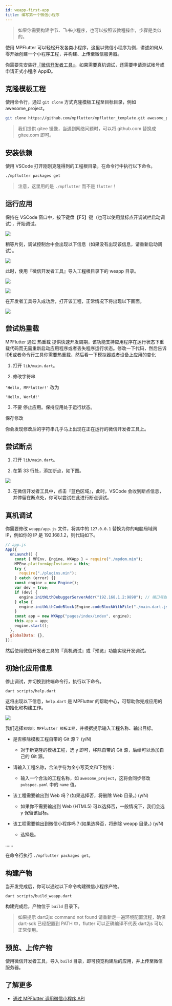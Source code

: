 ```yaml
---
id: weapp-first-app
title: 编写第一个微信小程序
---
```


> 如果你需要构建字节、飞书小程序，也可以按照该教程操作，步骤是类似的。

使用 MPFlutter 可以轻松开发各类小程序，这里以微信小程序为例，讲述如何从零开始创建一个小程序工程，并构建、上传至微信服务器。

你需要先安装好[『微信开发者工具』](https://developers.weixin.qq.com/miniprogram/dev/devtools/download.html)，如果需要真机调试，还需要申请测试帐号或申请正式小程序 AppID。

## 克隆模板工程

使用命令行，通过 `git clone` 方式克隆模板工程至目标目录，例如 awesome_project。

```sh
git clone https://github.com/mpflutter/mpflutter_template.git awesome_project
```

> 我们提供 gitee 镜像，当遇到网络问题时，可以将 github.com 替换成 gitee.com 即可。

## 安装依赖

使用 VSCode 打开刚刚克隆得到的工程根目录，在命令行中执行以下命令。

```sh
./mpflutter packages get
```

> 注意，这里用的是 `./mpflutter` 而不是 `flutter`！

## 运行应用

保持在 VSCode 窗口中，按下键盘【F5】键（也可以使用鼠标点开调试栏启动调试），开始调试。

![](assets/ide-debug-guide-0.png)

稍等片刻，调试控制台中会出现以下信息（如果没有出现该信息，请重新启动调试）。

![](assets/ide-debug-guide-1.png)

此时，使用『微信开发者工具』导入工程根目录下的 weapp 目录。

![](assets/weapp-debug-guide-0.png)

![](assets/weapp-debug-guide-1.png)

在开发者工具导入成功后，打开该工程，正常情况下将出现以下画面。

![](assets/weapp-debug-guide-2.png)

## 尝试热重载

MPFlutter 通过 热重载 提供快速开发周期，该功能支持应用程序在运行状态下重载代码而无需重新启动应用程序或者丢失程序运行状态。修改一下代码，然后告诉IDE或者命令行工具你需要热重载，然后看一下模拟器或者设备上应用的变化

1. 打开 `lib/main.dart`。

2. 修改字符串

`
'Hello, MPFlutter!'
`
改为

`
'Hello, World!'
`

3. 不要 停止应用。保持应用处于运行状态。

保存修改

你会发现修改后的字符串几乎马上出现在正在运行的微信开发者工具上。

## 尝试断点

1. 打开 `lib/main.dart`。

2. 在第 33 行处，添加断点，如下图。

![](assets/ide-debug-guide-4.png)

3. 在微信开发者工具中，点击『蓝色区域』，此时，VSCode 会收到断点信息，并停留在断点处，你可以尝试在此进行断点调试。

## 真机调试

你需要修改 `weapp/app.js` 文件，将其中的 `127.0.0.1` 替换为你的电脑局域网 IP，例如你的 IP 是 192.168.1.2，则代码如下。

```js
// app.js
App({
  onLaunch() {
    const { MPEnv, Engine, WXApp } = require("./mpdom.min");
    MPEnv.platformAppInstance = this;
    try {
      require("./plugins.min");
    } catch (error) {}
    const engine = new Engine();
    var dev = true;
    if (dev) {
      engine.initWithDebuggerServerAddr("192.168.1.2:9898"); // 端口号就是 9898 不用改
    } else {
      engine.initWithCodeBlock(Engine.codeBlockWithFile("./main.dart.js"));
    }
    const app = new WXApp("pages/index/index", engine);
    this.app = app;
    engine.start();
  },
  globalData: {},
});
```

然后使用微信开发者工具的『真机调试』或『预览』功能实现开发调试。

## 初始化应用信息

停止调试，并切换到终端命令行，执行以下命令。

`
dart scripts/help.dart
`

这将出现以下信息，`help.dart` 是 MPFlutter 的帮助中心，可帮助你完成应用的初始化和构建工作。

![](assets/ide-debug-guide-3.png)

我们选择`初始化 MPFlutter 模板工程`，并根据提示输入工程名称、输出目标。

* 是否移除模板工程自带的 Git 源？ (y/N)

    * 对于新克隆的模板工程，选 y 即可，移除自带的 Git 源，后续可以添加自己的 Git 源。

* 请输入工程名称，合法字符为全小写英文和下划线：

    * 输入一个合法的工程名称，如 `awesome_project`，这将会同步修改 `pubspec.yaml` 中的 `name` 值。

* 该工程需要输出到 Web 吗？(如果选择否，将删除 Web 目录。) (y/N)

    * 如果你不需要输出到 Web (HTML5) 可以选择否，一般情况下，我们会选 y 保留该目标。

* 该工程需要输出到微信小程序吗？(如果选择否，将删除 weapp 目录。) (y/N) 

    * 选择是。

......

在命令行执行 `./mpflutter packages get`。

## 构建产物

当开发完成后，你可以通过以下命令构建微信小程序产物。

`
dart scripts/build_weapp.dart
`

构建完成后，产物位于 `build` 目录下。

> 如果提示 dart2js: command not found 请重新走一遍环境配置流程，确保 dart-sdk 已经配置到 PATH 中，flutter 可以正确编译不代表 dart2js 可以正常使用。

## 预览、上传产物

使用微信开发者工具，导入 `build` 目录，即可预览构建后的应用，并上传至微信服务器。

## 了解更多

* [通过 MPFlutter 调用微信小程序 API](./weapp-api)
